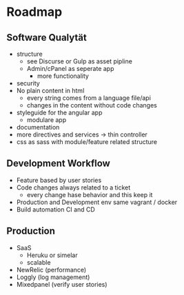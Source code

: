 # Roadmap

## Software Qualytät
- structure
  - see Discurse or Gulp as asset pipline
  - Admin/cPanel as seperate app
    - more functionality 
- security
- No plain content in html
  - every string comes from a language file/api
  - changes in the content without code changes
- styleguide for the angular app
  - modulare app 
- documentation 
- more directives and services -> thin controller
- css as sass with module/feature related structure

## Development Workflow
- Feature based by user stories
- Code changes always related to a ticket
  - every change hase behavior and this keep it 
- Production and Development env same vagrant / docker
- Build automation CI and CD

## Production
- SaaS
  - Heruku or simelar
  - scalable
- NewRelic (performance)
- Loggly (log management)
- Mixedpanel (verify user stories)
